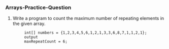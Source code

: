 ### Arrays-Practice-Question

1. Write a program to count the maximum number of repeating elements in the given array.
   ```
        int[] numbers = {1,2,3,4,5,6,1,2,1,3,3,6,8,7,1,1,2,1};
        output 
        maxRepeatCount = 6;
   ```